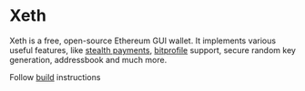 # Xeth

Xeth is a free, open-source Ethereum GUI wallet. It implements various useful features, like [stealth payments](doc/stealth.md), [bitprofile](http://bitprofile.org) support, secure random key generation, addressbook and much more.


Follow [build](doc/build.md) instructions
